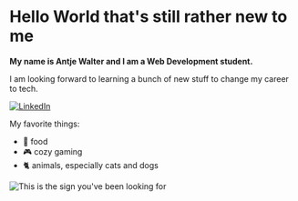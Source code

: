 # Hello World that's still rather new to me

**My name is Antje Walter and I am a Web Development student.**

I am looking forward to learning a bunch of new stuff to change my career to tech.

<a href="https://www.linkedin.com/in/antje-walter"><img src="https://img.shields.io/badge/LinkedIn--_.svg?style=social&logo=linkedin" alt="LinkedIn"></a>


My favorite things:
- 🍝 food 
- 🎮 cozy gaming
- 🐈 animals, especially cats and dogs

![This is the sign you've been looking for](https://images.unsplash.com/photo-1496449903678-68ddcb189a24?ixlib=rb-1.2.1&ixid=MnwxMjA3fDB8MHxwaG90by1wYWdlfHx8fGVufDB8fHx8&auto=format&fit=crop&w=2670&q=80)

 
